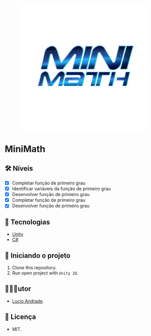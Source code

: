 <p align="center">
<img src="./logo.png" alt="Logo MiniMath" height="400px">
</p>

# MiniMath

## 🛠️ Níveis

- [x] Completar função de primeiro grau
- [x] Identificar variáveis da função de primeiro grau
- [x] Desenvolver função de primeiro grau
- [x] Completar função de primeiro grau
- [x] Desenvolver função de primeiro grau

## 🚀 Tecnologias

- [Unity](https://unity.com)
- [C#](http://docs.microsoft.com/pt-br/dotnet)

## 🤔 Iniciando o projeto

1. Clone this repository.
2. Run open project with `Unity 2D`.

## 👨🏻‍💻utor

- [Lucio Andrade](https://linkedin.com/in/lucioandradejr).

## 📝 Licença

- MIT.
